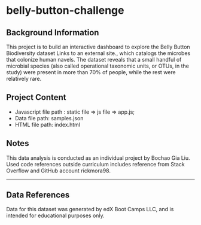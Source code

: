 # belly-button-challenge
## Background Information
This project is to build an interactive dashboard to explore the Belly Button Biodiversity dataset Links to an external site., which catalogs the microbes that colonize human navels.
The dataset reveals that a small handful of microbial species (also called operational taxonomic units, or OTUs, in the study) were present in more than 70% of people, while the rest were relatively rare.


## Project Content
- Javascript file path : static file => js file => app.js;
- Data file path: samples.json
- HTML file path: index.html

## Notes
This data analysis is conducted as an individual project by Bochao Gia Liu. 
Used code references outside curriculum includes reference from Stack Overflow and GitHub account rickmora98.

* * *
## Data References
Data for this dataset was generated by edX Boot Camps LLC, and is intended for educational purposes only.